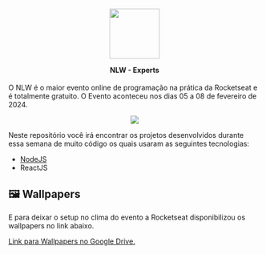 <h4 align="center">
  <img width="100px" src="https://github.com/Azanniel/nlw-expert/assets/71537090/c1dbfffc-8ebb-45eb-825e-a43647d4b0ef" />

  <p>NLW - Experts</p>
</h4>

O NLW é o maior evento online de programação na prática da Rocketseat e é totalmente gratuito.
O Evento aconteceu nos dias 05 a 08 de fevereiro de 2024.

<p align="center">
  <img src="https://github.com/Azanniel/nlw-expert/assets/71537090/27b68743-909d-4d56-bc62-40a73d55db35" />
</p>

Neste repositório você irá encontrar os projetos desenvolvidos durante essa semana de muito código os quais usaram as seguintes tecnologias:
- [NodeJS](./polls)
- ReactJS

## 🖼️ Wallpapers

E para deixar o setup no clima do evento a Rocketseat disponibilizou os wallpapers no link abaixo.

[Link para Wallpapers no Google Drive.](https://drive.google.com/drive/folders/1bdX5SIrw6MBBqBkZgryc4H_omPQhuPx-?usp=drive_link)
